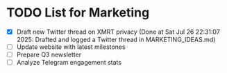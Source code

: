 # TODO List for Marketing

- [x] Draft new Twitter thread on XMRT privacy  (Done at Sat Jul 26 22:31:07 2025: Drafted and logged a Twitter thread in MARKETING_IDEAS.md)
- [ ] Update website with latest milestones
- [ ] Prepare Q3 newsletter
- [ ] Analyze Telegram engagement stats
